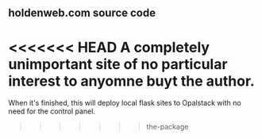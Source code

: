 ## holdenweb.com source code

<<<<<<< HEAD
A completely unimportant site of no particular
interest to anyomne buyt the author.
=======
When it's finished, this will deploy local flask sites
to Opalstack with no need for the control panel.
>>>>>>> the-package

